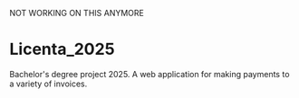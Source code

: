 NOT WORKING ON THIS ANYMORE

# Licenta_2025
Bachelor's degree project 2025. A web application for making payments to a variety of invoices.
